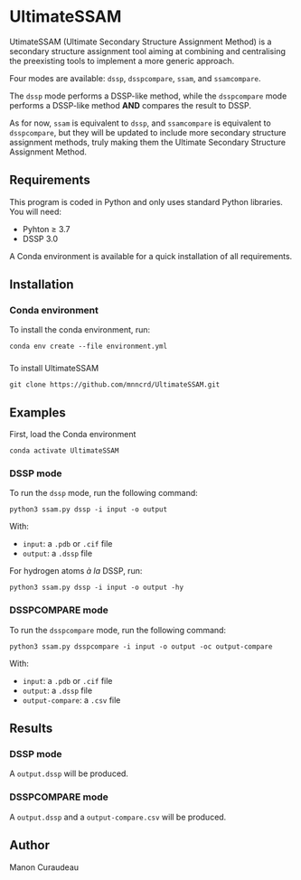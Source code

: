 # UltimateSSAM

UtimateSSAM (Ultimate Secondary Structure Assignment Method) is a secondary structure assignment tool aiming at combining and centralising the preexisting tools to implement a more generic approach.

Four modes are available: `dssp`, `dsspcompare`, `ssam`, and `ssamcompare`.

The `dssp` mode performs a DSSP-like method, while the `dsspcompare` mode performs a DSSP-like method **AND** compares the result to DSSP.

As for now, `ssam` is equivalent to `dssp`, and `ssamcompare` is equivalent to `dsspcompare`, but they will be updated to include more secondary structure assignment methods, truly making them the Ultimate Secondary Structure Assignment Method.

## Requirements

This program is coded in Python and only uses standard Python libraries. You will need:

* Pyhton &ge; 3.7
* DSSP 3.0 

A Conda environment is available for a quick installation of all requirements.

## Installation

### Conda environment

To install the conda environment, run:

```
conda env create --file environment.yml
```
### 

To install UltimateSSAM
```
git clone https://github.com/mnncrd/UltimateSSAM.git
```

## Examples

First, load the Conda environment

```
conda activate UltimateSSAM
```

### DSSP mode

To run the `dssp` mode, run the following command:

```
python3 ssam.py dssp -i input -o output
```

With:
* `input`: a `.pdb` or `.cif` file
* `output`: a `.dssp` file

For hydrogen atoms *à la* DSSP, run: 

```
python3 ssam.py dssp -i input -o output -hy
```

### DSSPCOMPARE mode

To run the `dsspcompare` mode, run the following command:

```
python3 ssam.py dsspcompare -i input -o output -oc output-compare
```

With:
* `input`: a `.pdb` or `.cif` file
* `output`: a `.dssp` file
* `output-compare`: a `.csv` file

## Results

### DSSP mode

A `output.dssp` will be produced.

### DSSPCOMPARE mode

A `output.dssp` and a `output-compare.csv` will be produced.

## Author

Manon Curaudeau
